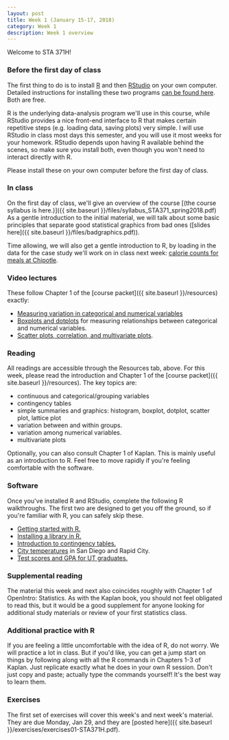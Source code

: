 ```yaml
---
layout: post
title: Week 1 (January 15-17, 2018)
category: Week 1 
description: Week 1 overview
---
```


Welcome to STA 371H!  


### Before the first day of class  

The first thing to do is to install [R](http://www.r-project.org) and then [RStudio](http://www.rstudio.org) on your own computer.  Detailed instructions for installing these two programs [can be found here](https://github.com/jgscott/learnR/blob/master/basics/installing_R.md).  Both are free.

R is the underlying data-analysis program we'll use in this course, while RStudio provides a nice front-end interface to R that makes certain repetitive steps (e.g. loading data, saving plots) very simple.   I will use RStudio in class most days this semester, and you will use it most weeks for your homework.  RStudio depends upon having R available behind the scenes, so make sure you install both, even though you won't need to interact directly with R.  

Please install these on your own computer before the first day of class.  


### In class

On the first day of class, we'll give an overview of the course [(the course syllabus is here.)]({{ site.baseurl }}/files/syllabus_STA371_spring2018.pdf)  As a gentle introduction to the initial material, we will talk about some basic principles that separate good statistical graphics from bad ones ([slides here]({{ site.baseurl }}/files/badgraphics.pdf)).

Time allowing, we will also get a gentle introduction to R, by loading in the data for the case study we'll work on in class next week: [calorie counts for meals at Chipotle](https://github.com/jgscott/learnR/blob/master/cases/burritos/burritos.md).  

### Video lectures  

These follow Chapter 1 of the [course packet]({{ site.baseurl }}/resources) exactly:  
- [Measuring variation in categorical and numerical variables]( https://youtu.be/D1DNPM862RM)  
- [Boxplots and dotplots](https://youtu.be/KksNcIQ07go) for measuring relationships between categorical and numerical variables.  
- [Scatter plots, correlation, and multivariate plots](https://youtu.be/WEgPrkVzpgQ).  


### Reading

All readings are accessible through the Resources tab, above.  For this week, please read the introduction and Chapter 1 of the [course packet]({{ site.baseurl }}/resources).  The key topics are:  
- continuous and categorical/grouping variables  
- contingency tables  
- simple summaries and graphics: histogram, boxplot, dotplot, scatter plot, lattice plot  
- variation between and within groups.  
- variation among numerical variables.  
- multivariate plots  

Optionally, you can also consult Chapter 1 of Kaplan.  This is mainly useful as an introduction to R.  Feel free to move rapidly if you're feeling comfortable with the software.  


### Software

Once you've installed R and RStudio, complete the following R walkthroughs.  The first two are designed to get you off the ground, so if you're familiar with R, you can safely skip these.   
- [Getting started with R.](https://github.com/jgscott/learnR/blob/master/heights/heights.md)   
- [Installing a library in R.](https://github.com/jgscott/learnR/blob/master/basics/installing_library.md)    
- [Introduction to contingency tables.](https://github.com/jgscott/learnR/blob/master/titanic/titanic.md)  
- [City temperatures](https://github.com/jgscott/learnR/blob/master/citytemps/citytemps.md) in San Diego and Rapid City.   
- [Test scores and GPA for UT graduates.](https://github.com/jgscott/learnR/blob/master/sat/sat.md)    


### Supplemental reading

The material this week and next also coincides roughly with Chapter 1 of OpenIntro: Statistics.  As with the Kaplan book, you should not feel obligated to read this, but it would be a good supplement for anyone looking for additional study materials or review of your first statistics class.   

### Additional practice with R  

If you are feeling a little uncomfortable with the idea of R, do not worry.  We will practice a lot in class.  But if you'd like, you can get a jump start on things by following along with all the R commands in Chapters 1-3 of Kaplan.  Just replicate exactly what he does in your own R session.  Don't just copy and paste; actually type the commands yourself!  It's the best way to learn them.


### Exercises

The first set of exercises will cover this week's and next week's material. They are due Monday, Jan 29, and they are [posted here]({{ site.baseurl }}/exercises/exercises01-STA371H.pdf). 



